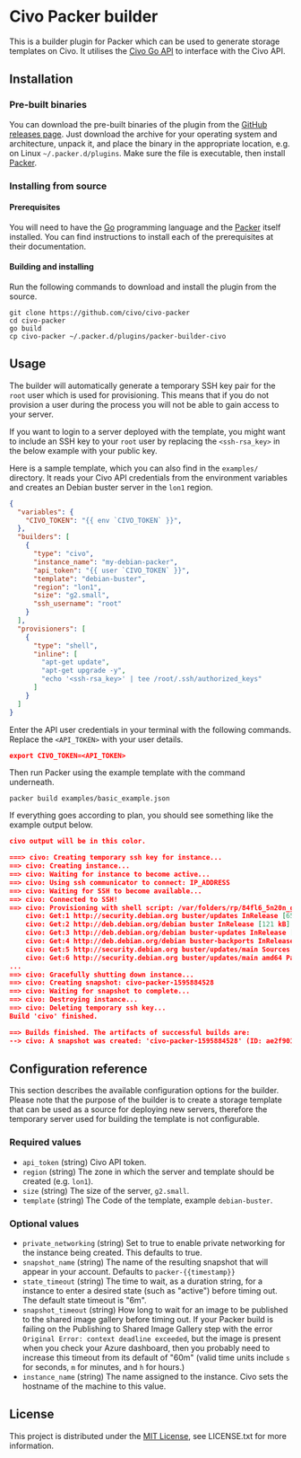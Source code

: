 # Civo Packer builder

This is a builder plugin for Packer which can be used to generate storage templates on Civo. It utilises the [Civo Go API](https://github.com/civo/civogo) to interface with the Civo API.

## Installation

### Pre-built binaries

You can download the pre-built binaries of the plugin from the [GitHub releases page](https://github.com/civo/civo-packer/releases). Just download the archive for your operating system and architecture, unpack it, and place the binary in the appropriate location, e.g. on Linux `~/.packer.d/plugins`. Make sure the file is executable, then install [Packer](https://www.packer.io/).

### Installing from source

#### Prerequisites

You will need to have the [Go](https://golang.org/) programming language and the [Packer](https://www.packer.io/) itself installed. You can find instructions to install each of the prerequisites at their documentation.

#### Building and installing

Run the following commands to download and install the plugin from the source.

```
git clone https://github.com/civo/civo-packer
cd civo-packer
go build
cp civo-packer ~/.packer.d/plugins/packer-builder-civo
```

## Usage

The builder will automatically generate a temporary SSH key pair for the `root` user which is used for provisioning. This means that if you do not provision a user during the process you will not be able to gain access to your server.

If you want to login to a server deployed with the template, you might want to include an SSH key to your `root` user by replacing the `<ssh-rsa_key>` in the below example with your public key.

Here is a sample template, which you can also find in the `examples/` directory. It reads your Civo API credentials from the environment variables and creates an Debian buster server in the `lon1` region.

```json
{
  "variables": {
    "CIVO_TOKEN": "{{ env `CIVO_TOKEN` }}",
  },
  "builders": [
    {
      "type": "civo",
      "instance_name": "my-debian-packer",
      "api_token": "{{ user `CIVO_TOKEN` }}",
      "template": "debian-buster",
      "region": "lon1",
      "size": "g2.small",
      "ssh_username": "root"
    }
  ],
  "provisioners": [
    {
      "type": "shell",
      "inline": [
        "apt-get update",
        "apt-get upgrade -y",
        "echo '<ssh-rsa_key>' | tee /root/.ssh/authorized_keys"
      ]
    }
  ]
}
```

Enter the API user credentials in your terminal with the following commands. Replace the `<API_TOKEN>` with your user details.

```json
export CIVO_TOKEN=<API_TOKEN>
```
Then run Packer using the example template with the command underneath.
```
packer build examples/basic_example.json
```
If everything goes according to plan, you should see something like the example output below.

```json
civo output will be in this color.

===> civo: Creating temporary ssh key for instance...
==> civo: Creating instance...
==> civo: Waiting for instance to become active...
==> civo: Using ssh communicator to connect: IP_ADDRESS
==> civo: Waiting for SSH to become available...
==> civo: Connected to SSH!
==> civo: Provisioning with shell script: /var/folders/rp/84fl6_5n20n_gj5vjtszr9vr0000gn/T/packer-shell498350455
	civo: Get:1 http://security.debian.org buster/updates InRelease [65.4 kB]
    civo: Get:2 http://deb.debian.org/debian buster InRelease [121 kB]
    civo: Get:3 http://deb.debian.org/debian buster-updates InRelease [51.9 kB]
    civo: Get:4 http://deb.debian.org/debian buster-backports InRelease [46.7 kB]
    civo: Get:5 http://security.debian.org buster/updates/main Sources [131 kB]
    civo: Get:6 http://security.debian.org buster/updates/main amd64 Packages [213 kB]
...
==> civo: Gracefully shutting down instance...
==> civo: Creating snapshot: civo-packer-1595884528
==> civo: Waiting for snapshot to complete...
==> civo: Destroying instance...
==> civo: Deleting temporary ssh key...
Build 'civo' finished.

==> Builds finished. The artifacts of successful builds are:
--> civo: A snapshot was created: 'civo-packer-1595884528' (ID: ae2f9013-3db4-410c-a4c8-22034c3d605f) in regions 'lon1'
```

## Configuration reference

This section describes the available configuration options for the builder. Please note that the purpose of the builder is to create a storage template that can be used as a source for deploying new servers, therefore the temporary server used for building the template is not configurable.

### Required values

* `api_token` (string) Civo API token.
* `region` (string) The zone in which the server and template should be created (e.g. `lon1`).
* `size` (string) The size of the server, `g2.small`.
* `template` (string) The Code of the template, example `debian-buster`.

### Optional values

* `private_networking` (string) Set to true to enable private networking for the instance being created. This defaults to true.
* `snapshot_name` (string) The name of the resulting snapshot that will appear in your account. Defaults to `packer-{{timestamp}}`
* `state_timeout` (string) The time to wait, as a duration string, for a instance to enter a desired state (such as "active") before timing out. The default state timeout is "6m".
* `snapshot_timeout` (string) How long to wait for an image to be published to the shared image gallery before timing out. If your Packer build is failing on the Publishing to Shared Image Gallery step with the error `Original Error: context deadline exceeded`, but the image is present when you check your Azure dashboard, then you probably need to increase this timeout from its default of "60m" (valid time units include `s` for seconds, `m` for minutes, and `h` for hours.)
* `instance_name` (string) The name assigned to the instance. Civo sets the hostname of the machine to this value.

## License

This project is distributed under the [MIT License](https://opensource.org/licenses/MIT), see LICENSE.txt for more information.